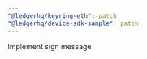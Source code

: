 ```yaml
---
"@ledgerhq/keyring-eth": patch
"@ledgerhq/device-sdk-sample": patch
---
```


Implement sign message
